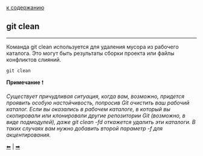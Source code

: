 [к содержанию](/readme.md)

## git clean
---
Команда git clean используется для удаления мусора из рабочего каталога. Это могут быть результаты сборки проекта или файлы конфликтов слияний.

```
git clean
```

**Примечание**	&#10071;

*Существует причудливая ситуация, когда вам, возможно, придется проявить особую настойчивость, попросив Git очистить ваш рабочий каталог. Если вы оказались в рабочем каталоге, в который вы скопировали или клонировали другие репозитории Git (возможно, в виде подмодулей), даже git clean -fd откажется удалить эти каталоги. В таких случаях вам нужно добавить второй параметр -f для акцентирования.*

[&#11013;](/pages/add.md) |  [&#10145;](/pages/commit.md)